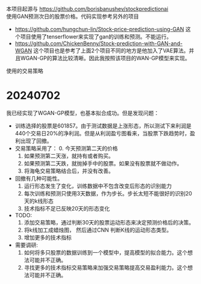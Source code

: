 本项目起源与 https://github.com/borisbanushev/stockpredictionai <br>
使用GAN预测次日的股票价格。代码实现参考另外的项目<br>
* https://github.com/hungchun-lin/Stock-price-prediction-using-GAN  这个项目使用了tenserflower来实现了gan的训练和预测。不能运行。
* https://github.com/ChickenBenny/Stock-prediction-with-GAN-and-WGAN 这个项目也是参考了上面2个项目不同的地方是他加入了VAE算法。并且WGAN-GP的算法比较清晰。因此我按照该项目的WAN-GP模型来实现。

使用的交易策略

# 20240702 
我已经实现了WGAN-GP模型，也基本拟合成功。但是发现问题：
* 训练选择的股票是601857。由于测试数据是上涨形态，所以测试下来利润是440个交易日20%的净利润。但是从利润盈亏图看来，当股票下跌趋势时，盈利出现了回撤。
* 交易策略采用了：
    0. 今天预测第二天的价格
    1. 如果预测第二天涨，就持有或者购买。
    2. 如果预测第二天跌，就抛掉手中的股票。如果没有股票就不做动作。
    3. 将海龟交易策略结合后，并没有改善。
* 回撤有几种可能性。 
    1. 运行形态发生了变化，训练数据中不包含改变后形态的识别能力
    2. 每次训练和预测只使用3天数据，作为步长。步长太短不能很好的识别20天的k线形态
    3. 技术指标不足已反映20天的形态变化
* TODO:
    1. 添加交易策略，通过判断30天的股票运动形态来决定预测价格后的决策。
    2. 将k线加工成蜡烛图， 然后通过CNN 判断K线的运动形态类型。
    3. 增加更多的技术指标
* 需要调研:
    1. 如何将多只股票的数据训练到一个模型中，提高模型的拟合能力。这个想法可能并不正确。
    2. 寻找更多的技术指标交易策略来加强交易策略提高交易盈利能力。这个想法可能并不正确。
